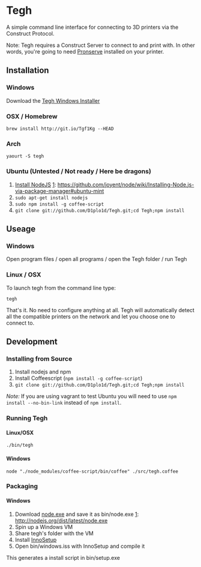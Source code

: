 # Tegh

A simple command line interface for connecting to 3D printers via the Construct Protocol.


Note: Tegh requires a Construct Server to connect to and print with. In other words, you're going to need [Pronserve](https://github.com/kliment/Printrun/tree/experimental) installed on your printer.


## Installation

### Windows

Download the [Tegh Windows Installer][1]

[1]:https://s3.amazonaws.com/tegh_binaries/tegh_0.1.0_win32_installer.exe

### OSX / Homebrew

`brew install http://git.io/Tgf1Kg --HEAD`

### Arch

`yaourt -S tegh`

### Ubuntu (Untested / Not ready / Here be dragons)

1. [Install NodeJS][1]
[1]: https://github.com/joyent/node/wiki/Installing-Node.js-via-package-manager#ubuntu-mint
2. `sudo apt-get install nodejs`
3. `sudo npm install -g coffee-script`
4. `git clone git://github.com/D1plo1d/Tegh.git;cd Tegh;npm install`


## Useage

### Windows

Open program files / open all programs / open the Tegh folder / run Tegh

### Linux / OSX

To launch tegh from the command line type:

`tegh`

That's it. No need to configure anything at all. Tegh will automatically detect all the compatible printers on the network and let you choose one to connect to.


## Development

### Installing from Source

1. Install nodejs and npm
2. Install Coffeescript (`npm install -g coffee-script`)
3. `git clone git://github.com/D1plo1d/Tegh.git;cd Tegh;npm install`

*Note:* If you are using vagrant to test Ubuntu you will need to use
`npm install --no-bin-link` instead of `npm install`.


### Running Tegh

#### Linux/OSX

`./bin/tegh`

#### Windows

`node "./node_modules/coffee-script/bin/coffee" ./src/tegh.coffee`


### Packaging

#### Windows

1. Download [node.exe][1] and save it as bin/node.exe
[1]: http://nodejs.org/dist/latest/node.exe
1. Spin up a Windows VM
3. Share tegh's folder with the VM
4. Install [InnoSetup](http://www.jrsoftware.org/isinfo.php)
5. Open bin/windows.iss with InnoSetup and compile it

This generates a install script in bin/setup.exe



